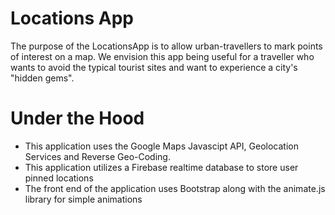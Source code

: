# Locations App
The purpose of the LocationsApp is to allow urban-travellers to mark points of interest on a map. We envision this app being useful for a traveller who wants to avoid the typical tourist sites and want to experience a city's "hidden gems".

# Under the Hood
- This application uses the Google Maps Javascipt API, Geolocation Services and Reverse Geo-Coding.
- This application utilizes a Firebase realtime database to store user pinned locations
- The front end of the application uses Bootstrap along with the animate.js library for simple animations

